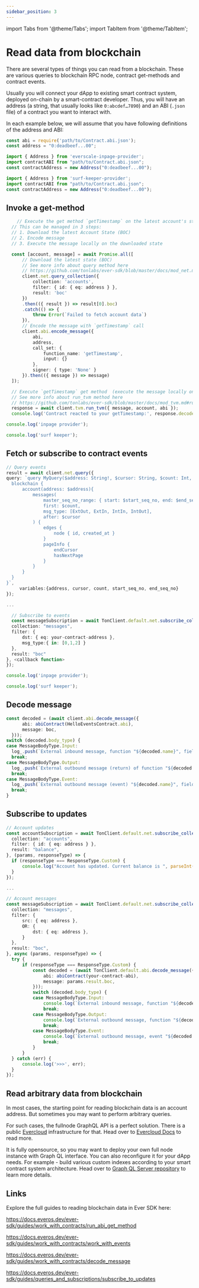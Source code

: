 ```yaml
---
sidebar_position: 3
---
```


import Tabs from '@theme/Tabs';
import TabItem from '@theme/TabItem';

# Read data from blockchain

There are several types of things you can read from a blockchain. These are various queries to blockchain RPC node, contract get-methods and contract events.

Usually you will connect your dApp to existing smart contract system, deployed on-chain by a smart-contract developer. Thus, you will have an address (a string, that usually looks like `0:abcdef…7890`) and an ABI (`.json` file) of a contract you want to interact with.

In each example below, we will assume that you have following definitions of the address and ABI:

<Tabs>
  <TabItem value="ever-sdk" label="ever-sdk-js">

  ```typescript
  const abi = require('path/to/Contract.abi.json');
  const address = "0:deadbeef...00";
  ```
  </TabItem>
  
  <TabItem value="inp-prov" label="everscale-inpage-provider">

  ```typescript
  import { Address } from 'everscale-inpage-provider';
  import contractABI from "path/to/Contract.abi.json";
  const contractAddress = new Address("0:deadbeef...00");
  ```
  </TabItem>

  <TabItem value="surf-keeper" label="surf-keeper-provider">

  ```typescript
  import { Address } from 'surf-keeper-provider';
  import contractABI from "path/to/Contract.abi.json";
  const contractAddress = new Address("0:deadbeef...00");
  ```
  </TabItem>
</Tabs>


## Invoke a get-method

<Tabs>
  <TabItem value="ever-sdk" label="ever-sdk-js">

  ```typescript
      // Execute the get method `getTimestamp` on the latest account's state
    // This can be managed in 3 steps:
    // 1. Download the latest Account State (BOC)
    // 2. Encode message
    // 3. Execute the message locally on the downloaded state

    const [account, message] = await Promise.all([
        // Download the latest state (BOC)
        // See more info about query method here 
        // https://github.com/tonlabs/ever-sdk/blob/master/docs/mod_net.md#query_collection
        client.net.query_collection({
            collection: 'accounts',
            filter: { id: { eq: address } },
            result: 'boc'
        })
        .then(({ result }) => result[0].boc)
        .catch(() => {
            throw Error(`Failed to fetch account data`)
        }),
        // Encode the message with `getTimestamp` call
        client.abi.encode_message({
            abi,
            address,
            call_set: {
                function_name: 'getTimestamp',
                input: {}
            },
            signer: { type: 'None' }
        }).then(({ message }) => message)
    ]);

    // Execute `getTimestamp` get method  (execute the message locally on TVM)
    // See more info about run_tvm method here 
    // https://github.com/tonlabs/ever-sdk/blob/master/docs/mod_tvm.md#run_tvm
    response = await client.tvm.run_tvm({ message, account, abi });
    console.log('Contract reacted to your getTimestamp:', response.decoded.output);
  ```
  </TabItem>

  <TabItem value="inp-prov" label="everscale-inpage-provider">

  ```typescript
  console.log('inpage provider');
  ```
  </TabItem>

  <TabItem value="surf-keeper" label="surf-keeper-provider">

  ```typescript
  console.log('surf keeper');
  ```
  </TabItem>
</Tabs>

## Fetch or subscribe to contract events

<Tabs>
  <TabItem value="ever-sdk" label="ever-sdk-js">

  ```typescript
  // Query events
  result = await client.net.query({
  query: `query MyQuery($address: String!, $cursor: String, $count: Int, $start_seq_no: Int, end_seq_no: Int) {
    blockchain {
        account(address: $address){
            messages(
                master_seq_no_range: { start: $start_seq_no, end: $end_seq_no }
                first: $count,
                msg_type: [ExtOut, ExtIn, IntIn, IntOut],
                after: $cursor
            ) {
                edges {
                    node { id, created_at }
                }
                pageInfo {
                    endCursor
                    hasNextPage
                }
            }
        }
    }
}`,
       variables:{address, cursor, count, start_seq_no, end_seq_no}
}); 

...

    // Subscribe to events
    const messageSubscription = await TonClient.default.net.subscribe_collection({
    collection: "messages",
    filter: {
        dst: { eq: your-contract-address },
        msg_type:{ in: [0,1,2] }
    },
    result: "boc"
}, <callback function>
});

  ```
  </TabItem>

  <TabItem value="inp-prov" label="everscale-inpage-provider">

  ```typescript
  console.log('inpage provider');
  ```
  </TabItem>

  <TabItem value="surf-keeper" label="surf-keeper-provider">

  ```typescript
  console.log('surf keeper');
  ```
  </TabItem>
</Tabs>

## Decode message

<Tabs>
  <TabItem value="ever-sdk" label="ever-sdk-js">

  ```typescript
 const decoded = (await client.abi.decode_message({
        abi: abiContract(HelloEventsContract.abi),
        message: boc,
    }));
switch (decoded.body_type) {
case MessageBodyType.Input:
    log_.push(`External inbound message, function "${decoded.name}", fields: ${JSON.stringify(decoded.value)}` );
    break;
case MessageBodyType.Output:
    log_.push(`External outbound message (return) of function "${decoded.name}", fields: ${JSON.stringify(decoded.value)}`);
    break;
case MessageBodyType.Event:
    log_.push(`External outbound message (event) "${decoded.name}", fields: ${JSON.stringify(decoded.value)}`);
    break;
}
  ```
  </TabItem>
</Tabs>

## Subscribe to updates

<Tabs>
  <TabItem value="ever-sdk" label="ever-sdk-js">

  ```typescript
// Account updates
const accountSubscription = await TonClient.default.net.subscribe_collection({
    collection: "accounts",
    filter: { id: { eq: address } },
    result: "balance",
}, (params, responseType) => {
    if (responseType === ResponseType.Custom) {
        console.log("Account has updated. Current balance is ", parseInt(params.result.balance));
    }
});

...

  // Account messages
  const messageSubscription = await TonClient.default.net.subscribe_collection({
    collection: "messages",
    filter: {
        src: { eq: address },
        OR: {
            dst: { eq: address },
        }
    },
    result: "boc",
}, async (params, responseType) => {
    try {
        if (responseType === ResponseType.Custom) {
            const decoded = (await TonClient.default.abi.decode_message({
                abi: abiContract(your-contract-abi),
                message: params.result.boc,
            }));
            switch (decoded.body_type) {
            case MessageBodyType.Input:
                console.log(`External inbound message, function "${decoded.name}", parameters: `, JSON.stringify(decoded.value));
                break;
            case MessageBodyType.Output:
                console.log(`External outbound message, function "${decoded.name}", result`, JSON.stringify(decoded.value));
                break;
            case MessageBodyType.Event:
                console.log(`External outbound message, event "${decoded.name}", parameters`, JSON.stringify(decoded.value));
                break;
            }
        }
    } catch (err) {
        console.log('>>>', err);
    }
}); 
  ```
  </TabItem>
</Tabs>

## Read arbitrary data from blockchain

In most cases, the starting point for reading blockchain data is an account address. But sometimes you may want to perform arbitrary queries.

For such cases, the fullnode GraphQL API is a perfect solution. There is a public [Evercloud](https://evercloud.dev/) infrastructure for that. Head over to [Evercloud Docs](https://docs.evercloud.dev/) to read more.

It is fully opensource, so you may want to deploy your own full node instance with Graph QL interface. You can also reconfigure it for your dApp needs. For example - build various custom indexes according to your smart contract system architecture. Head over to [Graph QL Server repository](https://github.com/tonlabs/ton-q-server) to learn more details.

## Links

Explore the full guides to reading blockchain data in Ever SDK here:

https://docs.everos.dev/ever-sdk/guides/work_with_contracts/run_abi_get_method

https://docs.everos.dev/ever-sdk/guides/work_with_contracts/work_with_events

https://docs.everos.dev/ever-sdk/guides/work_with_contracts/decode_message

https://docs.everos.dev/ever-sdk/guides/queries_and_subscriptions/subscribe_to_updates